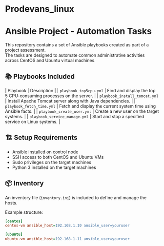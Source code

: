 # Prodevans_linux
# Ansible Project - Automation Tasks

This repository contains a set of Ansible playbooks created as part of a project assessment.  
The tasks are designed to automate common administrative activities across CentOS and Ubuntu virtual machines.

## 📚 Playbooks Included

| Playbook | Description |
| `playbook_top5cpu.yml` | Find and display the top 5 CPU-consuming processes on the server. |
| `playbook_install_tomcat.yml` | Install Apache Tomcat server along with Java dependencies. |
| `playbook_fetch_time.yml` | Fetch and display the current system time using Ansible facts. |
| `playbook_create_user.yml` | Create a new user on the target systems. |
| `playbook_service_manage.yml` | Start and stop a specified service on Linux systems. |

## 🏗️ Setup Requirements

- Ansible installed on control node
- SSH access to both CentOS and Ubuntu VMs
- Sudo privileges on the target machines
- Python 3 installed on the target machines

## 📦 Inventory

An inventory file (`inventory.ini`) is included to define and manage the hosts.

Example structure:
```ini
[centos]
centos-vm ansible_host=192.168.1.10 ansible_user=youruser

[ubuntu]
ubuntu-vm ansible_host=192.168.1.11 ansible_user=youruser
